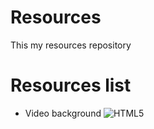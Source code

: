 # Resources
This my resources repository

# Resources list
- Video background ![HTML5](https://i.imgur.com/6xAomnG.png)
